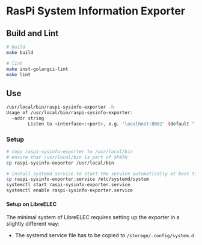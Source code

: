 # RasPi System Information Exporter

## Build and Lint

```bash
# build
make build

# lint
make inst-golangci-lint
make lint
```

## Use

```bash
/usr/local/bin/raspi-sysinfo-exporter -h
Usage of /usr/local/bin/raspi-sysinfo-exporter:
  -addr string
        Listen to <interface>:<port>, e.g. 'localhost:8082' (default ":8082")
```

### Setup

```bash
# copy raspi-sysinfo-exporter to /usr/local/bin
# ensure thar /usr/local/bin is part of $PATH
cp raspi-sysinfo-exporter /usr/local/bin

# install systemd service to start the service automatically at boot time
cp raspi-sysinfo-exporter.service /etc/systemd/system
systemctl start raspi-sysinfo-exporter.service
systemctl enable raspi-sysinfo-exporter.service
```

#### Setup on LibreELEC

The minimal system of LibreELEC requires setting up the exporter in a slightly different way:

* The systemd service file has to be copied to `/storage/.config/system.d`
